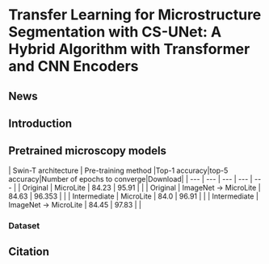 # Transfer Learning for Microstructure Segmentation with CS-UNet: A Hybrid Algorithm with Transformer and CNN Encoders
## News

## Introduction

## Pretrained microscopy models

| Swin-T architecture | Pre-training method |Top-1 accuracy|top-5 accuracy|Number of epochs to converge|Download|
| --- | --- | --- | --- | --- |
| Original | MicroLite | 84.23 | 95.91 |  |
| Original | ImageNet → MicroLite  | 84.63 | 96.353  |  |
| Intermediate | MicroLite | 84.0 | 96.91  |   |
| Intermediate | ImageNet → MicroLite | 84.45 | 97.83 |  |


### Dataset

## Citation


